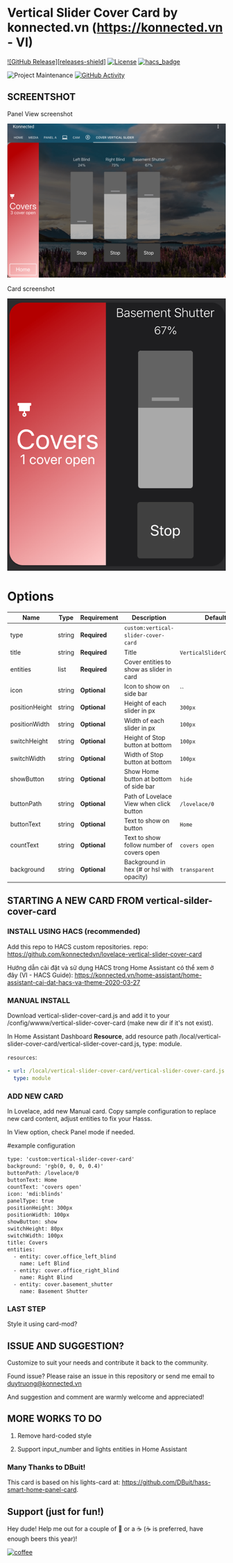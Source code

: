 # Vertical Slider Cover Card by konnected.vn (https://konnected.vn - VI)


[![GitHub Release][releases-shield]][releases]
[![License][license-shield]](LICENSE.md)
[![hacs_badge](https://img.shields.io/badge/HACS-Default-orange.svg?style=for-the-badge)](https://github.com/custom-components/hacs)

![Project Maintenance][maintenance-shield]
[![GitHub Activity][commits-shield]][commits]

## SCREENTSHOT

Panel View screenshot

![panel card screenshot](src/konnected_vn_Vertical-Slider-Cover-Card-Panel-Mode-7-2-2020.png "Desktop screenshot")

Card screenshot

![card screenshot](src/konnected_vn_Vertical-Slider-Cover-Card-Normal-Mode-7-2-2020.png "Desktop screenshot")

# Options

| Name              | Type    | Requirement  | Description                                 | Default                  |
| ----------------- | ------- | ------------ | ------------------------------------------- | ------------------------ |
| type              | string  | **Required** | `custom:vertical-slider-cover-card`         |                          |
| title             | string  | **Required** | Title                                       | `VerticalSliderCoverCard`|
| entities          | list    | **Required** | Cover entities to show as slider in card    |                          |
| icon              | string  | **Optional** | Icon to show on side bar                    | ``                       |
| positionHeight    | string  | **Optional** | Height of each slider in px                 | `300px`                  |
| positionWidth     | string  | **Optional** | Width of each slider in px                  | `100px`                  |
| switchHeight      | string  | **Optional** | Height of Stop button at bottom             | `100px`                  |
| switchWidth       | string  | **Optional** | Width of Stop button at bottom              | `100px`                  |
| showButton        | string  | **Optional** | Show Home button at bottom of side bar      | `hide`                   |
| buttonPath        | string  | **Optional** | Path of Lovelace View when click button     | `/lovelace/0`            |
| buttonText        | string  | **Optional** | Text to show on button                      | `Home`                   |
| countText         | string  | **Optional** | Text to show follow number of covers open   | `covers open`            |
| background        | string  | **Optional** | Background in hex (# or hsl with opacity)   | `transparent`            |

## STARTING A NEW CARD FROM vertical-silder-cover-card

### INSTALL USING HACS (recommended)

Add this repo to HACS custom repositories.
repo: https://github.com/konnectedvn/lovelace-vertical-slider-cover-card

Hướng dẫn cài đặt và sử dụng HACS trong Home Assistant có thể xem ở đây (VI - HACS Guide):
https://konnected.vn/home-assistant/home-assistant-cai-dat-hacs-va-theme-2020-03-27

### MANUAL INSTALL

Download vertical-slider-cover-card.js and add it to your /config/wwww/vertical-slider-cover-card (make new dir if it's not exist).

In Home Assistant Dashboard **Resource**, add resource path /local/vertical-slider-cover-card/vertical-slider-cover-card.js, type: module.

`resources`:
```yaml
- url: /local/vertical-slider-cover-card/vertical-slider-cover-card.js
  type: module
```

### ADD NEW CARD

In Lovelace, add new Manual card. Copy sample configuration to replace new card content, adjust entities to fix your Hasss.

In View option, check Panel mode if needed.

#example configuration
```
type: 'custom:vertical-slider-cover-card'
background: 'rgb(0, 0, 0, 0.4)'
buttonPath: /lovelace/0
buttonText: Home
countText: 'covers open'
icon: 'mdi:blinds'
panelType: true
positionHeight: 300px
positionWidth: 100px
showButton: show
switchHeight: 80px
switchWidth: 100px
title: Covers
entities:
  - entity: cover.office_left_blind
    name: Left Blind
  - entity: cover.office_right_blind
    name: Right Blind
  - entity: cover.basement_shutter
    name: Basement Shutter
```
### LAST STEP

Style it using card-mod?

## ISSUE AND SUGGESTION?

Customize to suit your needs and contribute it back to the community.

Found issue? Please raise an issue in this repository or send me email to <duytruong@konnected.vn>

And suggestion and comment are warmly welcome and appreciated!

## MORE WORKS TO DO

1. Remove hard-coded style

2. Support input_number and lights entities in Home Assistant

### Many Thanks to DBuit!

This card is based on his lights-card at: https://github.com/DBuit/hass-smart-home-panel-card.

## Support (just for fun!)

Hey dude! Help me out for a couple of :beers: or a :coffee: (:coffee: is preferred, have enough beers this year)!

[![coffee](https://www.buymeacoffee.com/assets/img/custom_images/black_img.png)](https://www.buymeacoffee.com/wolverinevn)

[maintenance-shield]: https://img.shields.io/maintenance/yes/2020.svg?style=for-the-badge
[commits-shield]: https://img.shields.io/github/commit-activity/y/custom-cards/boilerplate-card.svg?style=for-the-badge
[commits]: https://github.com/custom-cards/boilerplate-card/commits/master
[devcontainer]: https://code.visualstudio.com/docs/remote/containers
[twitter]: https://twitter.com/KonnectedVN
[site]: https://konnected.vn/home-assistant
[license-shield]: https://img.shields.io/github/license/custom-cards/boilerplate-card.svg?style=for-the-badge
[maintenance-shield]: https://img.shields.io/maintenance/yes/2020.svg?style=for-the-badge
[releases]: https://github.com/konnectedvn/lovelace-vertical-slider-cover-card/releases
